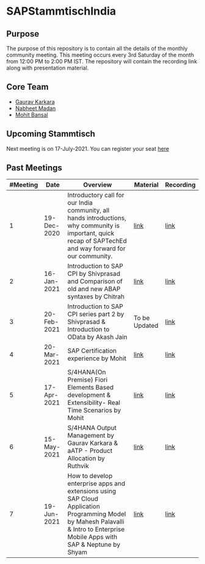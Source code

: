 # SAPStammtischIndia

## Purpose
The purpose of this repository is to contain all the details of the monthly community meeting. This meeting occurs every 3rd Saturday of the month from 12:00 PM to 2:00 PM IST. The repository will contain the recording link along with presentation material.


## Core Team
- [Gaurav Karkara](https://twitter.com/Gauravk817)
- [Nabheet Madan](https://twitter.com/nabheet)
- [Mohit Bansal](https://twitter.com/mohitbansalsap) 

## Upcoming Stammtisch
Next meeting is on 17-July-2021. You can register your seat [here](https://www.eventbrite.com/e/sap-stammtisch-india-meeting-8-tickets-163040593805)

## Past Meetings

| #Meeting  |  Date |Overview |Material|Recording|
|---|---|---|---|---|
|  1  | 19-Dec-2020  | Introductory call for our India community, all hands introductions, why community is important, quick recap of SAPTechEd and way forward for our community. |<a href="./Meeting 1 19-Dec-2020 Intro">link</a>|[link](https://youtu.be/ClCdgHXGlwU)
|  2  | 16-Jan-2021  | Introduction to SAP CPI by Shivprasad and Comparison of old and new ABAP syntaxes by Chitrah |<a href="./Meeting 2 16-Jan-2021 Intro to CPI and ABAP new syntax">link</a>|[link](https://www.youtube.com/watch?v=eZPCFT7z-wg&list=PLFPD0TdUpypkSmDF1Ll-fDIP7tSuXVfl5&index=6)
|  3  | 20-Feb-2021  | Introduction to SAP CPI series part 2 by Shivprasad & Introduction to OData by Akash Jain|To be Updated|[link](https://youtu.be/3yhQw-OFfL4)
|  4  | 20-Mar-2021  | SAP Certification experience by Mohit |<a href="./Meeting 4 20-Mar-2021 SAP Certification experience">link</a>|[link](https://youtu.be/kdW0HNdt1ok)
|  5  | 17-Apr-2021  | S/4HANA(On Premise) Fiori Elements Based development & Extensibility- Real Time Scenarios  by Mohit |<a href="./Meeting 5">link</a>|[link](https://youtu.be/5ycBhm9cH3o)
|  6  | 15-May-2021  | S/4HANA Output Management by Gaurav Karkara & aATP - Product Allocation by Ruthvik  |<a href="./Meeting 6">link</a>|[link](https://youtu.be/82CUQQ02VWA)
|  7  | 19-Jun-2021  | How to develop enterprise apps and extensions using SAP Cloud   Application Programming Model by Mahesh Palavalli & Intro to Enterprise Mobile Apps with SAP & Neptune by Shyam    |<a href="./Meeting 7">link</a>|[link](https://youtu.be/rOG34gft0Gg)

